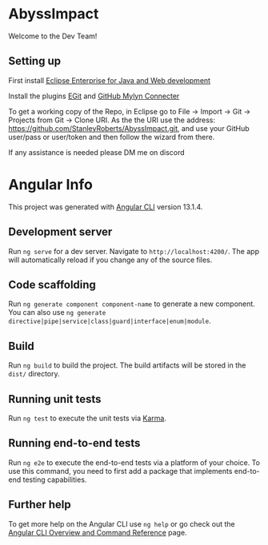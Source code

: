 # AbyssImpact

Welcome to the Dev Team!

Setting up
----------

First install [Eclipse Enterprise for Java and Web development](https://www.eclipse.org/downloads/)

Install the plugins [EGit](https://download.eclipse.org/egit/updates) and [GitHub Mylyn Connecter](https://download.eclipse.org/egit/github/updates)

To get a working copy of the Repo, in Eclipse go to File -> Import -> Git -> Projects from Git -> Clone URI. As the the URI use the address: https://github.com/StanleyRoberts/AbyssImpact.git, and use your GitHub user/pass or user/token and then follow the wizard from there.

If any assistance is needed please DM me on discord




# Angular Info

This project was generated with [Angular CLI](https://github.com/angular/angular-cli) version 13.1.4.

Development server
------------------

Run `ng serve` for a dev server. Navigate to `http://localhost:4200/`. The app will automatically reload if you change any of the source files.

Code scaffolding
----------------

Run `ng generate component component-name` to generate a new component. You can also use `ng generate directive|pipe|service|class|guard|interface|enum|module`.

Build
-----

Run `ng build` to build the project. The build artifacts will be stored in the `dist/` directory.

Running unit tests
------------------

Run `ng test` to execute the unit tests via [Karma](https://karma-runner.github.io).

Running end-to-end tests
------------------------

Run `ng e2e` to execute the end-to-end tests via a platform of your choice. To use this command, you need to first add a package that implements end-to-end testing capabilities.

Further help
------------

To get more help on the Angular CLI use `ng help` or go check out the [Angular CLI Overview and Command Reference](https://angular.io/cli) page.
